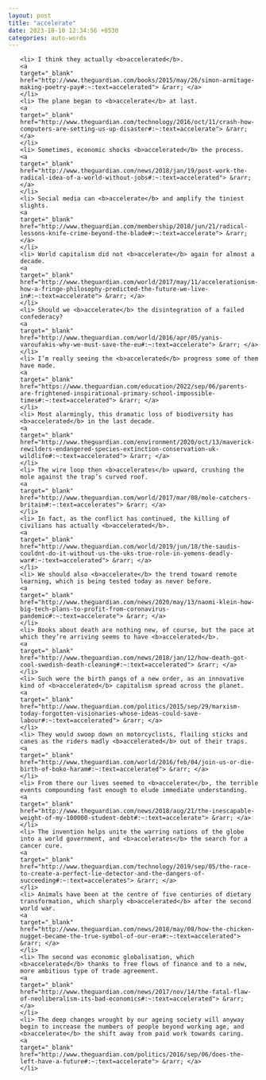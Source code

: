 ```yaml
---
layout: post
title: "accelerate"
date: 2023-10-10 12:34:56 +0530
categories: auto-words
---
```

<ol>

    <li> I think they actually <b>accelerated</b>.
    <a 
    target="_blank" 
    href="http://www.theguardian.com/books/2015/may/26/simon-armitage-making-poetry-pay#:~:text=accelerated"> &rarr; </a>
    </li>
    <li> The plane began to <b>accelerate</b> at last.
    <a 
    target="_blank" 
    href="http://www.theguardian.com/technology/2016/oct/11/crash-how-computers-are-setting-us-up-disaster#:~:text=accelerate"> &rarr; </a>
    </li>
    <li> Sometimes, economic shocks <b>accelerated</b> the process.
    <a 
    target="_blank" 
    href="http://www.theguardian.com/news/2018/jan/19/post-work-the-radical-idea-of-a-world-without-jobs#:~:text=accelerated"> &rarr; </a>
    </li>
    <li> Social media can <b>accelerate</b> and amplify the tiniest slights.
    <a 
    target="_blank" 
    href="http://www.theguardian.com/membership/2018/jun/21/radical-lessons-knife-crime-beyond-the-blade#:~:text=accelerate"> &rarr; </a>
    </li>
    <li> World capitalism did not <b>accelerate</b> again for almost a decade.
    <a 
    target="_blank" 
    href="http://www.theguardian.com/world/2017/may/11/accelerationism-how-a-fringe-philosophy-predicted-the-future-we-live-in#:~:text=accelerate"> &rarr; </a>
    </li>
    <li> Should we <b>accelerate</b> the disintegration of a failed confederacy?
    <a 
    target="_blank" 
    href="http://www.theguardian.com/world/2016/apr/05/yanis-varoufakis-why-we-must-save-the-eu#:~:text=accelerate"> &rarr; </a>
    </li>
    <li> I’m really seeing the <b>accelerated</b> progress some of them have made.
    <a 
    target="_blank" 
    href="https://www.theguardian.com/education/2022/sep/06/parents-are-frightened-inspirational-primary-school-impossible-times#:~:text=accelerated"> &rarr; </a>
    </li>
    <li> Most alarmingly, this dramatic loss of biodiversity has <b>accelerated</b> in the last decade.
    <a 
    target="_blank" 
    href="http://www.theguardian.com/environment/2020/oct/13/maverick-rewilders-endangered-species-extinction-conservation-uk-wildlife#:~:text=accelerated"> &rarr; </a>
    </li>
    <li> The wire loop then <b>accelerates</b> upward, crushing the mole against the trap’s curved roof.
    <a 
    target="_blank" 
    href="http://www.theguardian.com/world/2017/mar/08/mole-catchers-britain#:~:text=accelerates"> &rarr; </a>
    </li>
    <li> In fact, as the conflict has continued, the killing of civilians has actually <b>accelerated</b>.
    <a 
    target="_blank" 
    href="http://www.theguardian.com/world/2019/jun/18/the-saudis-couldnt-do-it-without-us-the-uks-true-role-in-yemens-deadly-war#:~:text=accelerated"> &rarr; </a>
    </li>
    <li> We should also <b>accelerate</b> the trend toward remote learning, which is being tested today as never before.
    <a 
    target="_blank" 
    href="http://www.theguardian.com/news/2020/may/13/naomi-klein-how-big-tech-plans-to-profit-from-coronavirus-pandemic#:~:text=accelerate"> &rarr; </a>
    </li>
    <li> Books about death are nothing new, of course, but the pace at which they’re arriving seems to have <b>accelerated</b>.
    <a 
    target="_blank" 
    href="http://www.theguardian.com/news/2018/jan/12/how-death-got-cool-swedish-death-cleaning#:~:text=accelerated"> &rarr; </a>
    </li>
    <li> Such were the birth pangs of a new order, as an innovative kind of <b>accelerated</b> capitalism spread across the planet.
    <a 
    target="_blank" 
    href="http://www.theguardian.com/politics/2015/sep/29/marxism-today-forgotten-visionaries-whose-ideas-could-save-labour#:~:text=accelerated"> &rarr; </a>
    </li>
    <li> They would swoop down on motorcyclists, flailing sticks and canes as the riders madly <b>accelerated</b> out of their traps.
    <a 
    target="_blank" 
    href="http://www.theguardian.com/world/2016/feb/04/join-us-or-die-birth-of-boko-haram#:~:text=accelerated"> &rarr; </a>
    </li>
    <li> From there our lives seemed to <b>accelerate</b>, the terrible events compounding fast enough to elude immediate understanding.
    <a 
    target="_blank" 
    href="http://www.theguardian.com/news/2018/aug/21/the-inescapable-weight-of-my-100000-student-debt#:~:text=accelerate"> &rarr; </a>
    </li>
    <li> The invention helps unite the warring nations of the globe into a world government, and <b>accelerates</b> the search for a cancer cure.
    <a 
    target="_blank" 
    href="http://www.theguardian.com/technology/2019/sep/05/the-race-to-create-a-perfect-lie-detector-and-the-dangers-of-succeeding#:~:text=accelerates"> &rarr; </a>
    </li>
    <li> Animals have been at the centre of five centuries of dietary transformation, which sharply <b>accelerated</b> after the second world war.
    <a 
    target="_blank" 
    href="http://www.theguardian.com/news/2018/may/08/how-the-chicken-nugget-became-the-true-symbol-of-our-era#:~:text=accelerated"> &rarr; </a>
    </li>
    <li> The second was economic globalisation, which <b>accelerated</b> thanks to free flows of finance and to a new, more ambitious type of trade agreement.
    <a 
    target="_blank" 
    href="http://www.theguardian.com/news/2017/nov/14/the-fatal-flaw-of-neoliberalism-its-bad-economics#:~:text=accelerated"> &rarr; </a>
    </li>
    <li> The deep changes wrought by our ageing society will anyway begin to increase the numbers of people beyond working age, and <b>accelerate</b> the shift away from paid work towards caring.
    <a 
    target="_blank" 
    href="http://www.theguardian.com/politics/2016/sep/06/does-the-left-have-a-future#:~:text=accelerate"> &rarr; </a>
    </li>